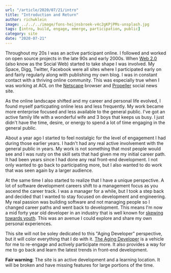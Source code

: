 ```yaml
---
url: "/article/2020/07/21/intro"
title: "Introduction and Return"
author: richwklein
image: ../../../image/fons-heijnsbroek-v4c2gKPjPMs-unsplash.jpg
tags: [intro, build, engage, emerge, participation, public]
category: site
date: "2020-07-21"
---
```


Throughout my 20s I was an active participant online. I followed and worked on open source projects in the late 90s and early 2000s. When [Web 2.0](https://en.wikipedia.org/wiki/Web_2.0) (also know as the Social Web) started to take shape I was involved. My Space, Digg, Twitter, Facebook were all sites where I participated early on and fairly regularly along with publishing my own blog. I was in constant contact with a thriving online community. This was especially true when I was working at AOL on the [Netscape](https://en.wikipedia.org/wiki/Netscape_Navigator_9) browser and [Propeller](https://web.archive.org/web/*/http://propeller.com) social news site.

As the online landscape shifted and my career and personal life evolved, I found myself particpating online less and less frequently. My work became more enterprise focused and less available to the general public. I've got an active family life with a wonderful wife and 3 boys that keeps us busy. I just didn't have the time, desire, or energy to spend a lot of time engaging in the general public. 

About a year ago I started to feel nostalgic for the level of engagement I had during those earlier years. I hadn't had any real active involvement with the general public in years. My work is not something that most people would see and I was rusty on the skill sets that had given me my initial career path. It had been years since I had done any real front-end development. I not only wanted to go back to participating more, but I also wanted to do work that was seen again by a larger audience. 

At the same time I also started to realize that I have a unique perspective. A lot of software development careers shift to a management focus as you ascend the career track. I was a manager for a while, but I took a step back and decided that I wanted to stay focused on development and engineering. My real passion was building software and not managing people so I changed career paths and went back to development. This means I'm now a mid forty year old developer in an industry that is well known for [skewing towards youth](https://www.google.com/search?q=ageism+software+engineering&oq=ageism+software+engineering). This was an avenue I could explore and share my own personal experiences. 

This site will not be soley dedicated to this "Aging Developer" perspective, but it will color everything that I do with it. [The Aging Developer](/) is a vehicle for me to re-engage and actively participate more. It also provides a way for me to go back and learn the latest trends in front-end development.

**Fair warning**: The site is an active development and a learning location. It will be broken and have missing features for large portions of the time.
